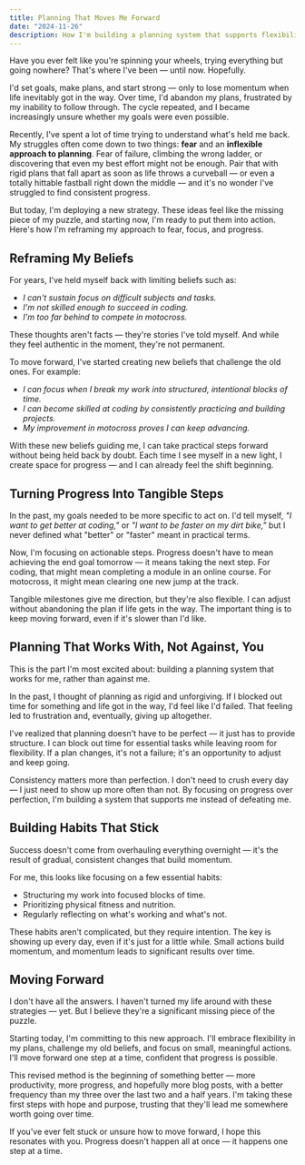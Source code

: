 ```yaml
---
title: Planning That Moves Me Forward
date: "2024-11-26"
description: How I'm building a planning system that supports flexibility and progress, rather than perfection.
---
```


Have you ever felt like you're spinning your wheels, trying everything but going nowhere? That's where I've been — until now. Hopefully.

I'd set goals, make plans, and start strong — only to lose momentum when life inevitably got in the way. Over time, I'd abandon my plans, frustrated by my inability to follow through. The cycle repeated, and I became increasingly unsure whether my goals were even possible.

Recently, I've spent a lot of time trying to understand what's held me back. My struggles often come down to two things: **fear** and an **inflexible approach to planning**. Fear of failure, climbing the wrong ladder, or discovering that even my best effort might not be enough. Pair that with rigid plans that fall apart as soon as life throws a curveball — or even a totally hittable fastball right down the middle — and it's no wonder I've struggled to find consistent progress.

But today, I'm deploying a new strategy. These ideas feel like the missing piece of my puzzle, and starting now, I'm ready to put them into action. Here's how I'm reframing my approach to fear, focus, and progress.

## Reframing My Beliefs

For years, I've held myself back with limiting beliefs such as:

- _I can't sustain focus on difficult subjects and tasks._
- _I'm not skilled enough to succeed in coding._
- _I'm too far behind to compete in motocross._

These thoughts aren't facts — they're stories I've told myself. And while they feel authentic in the moment, they're not permanent.

To move forward, I've started creating new beliefs that challenge the old ones. For example:

- _I can focus when I break my work into structured, intentional blocks of time._
- _I can become skilled at coding by consistently practicing and building projects._
- _My improvement in motocross proves I can keep advancing._

With these new beliefs guiding me, I can take practical steps forward without being held back by doubt. Each time I see myself in a new light, I create space for progress — and I can already feel the shift beginning.

## Turning Progress Into Tangible Steps

In the past, my goals needed to be more specific to act on. I'd tell myself, _"I want to get better at coding,"_ or _"I want to be faster on my dirt bike,"_ but I never defined what "better" or "faster" meant in practical terms.

Now, I'm focusing on actionable steps. Progress doesn't have to mean achieving the end goal tomorrow — it means taking the next step. For coding, that might mean completing a module in an online course. For motocross, it might mean clearing one new jump at the track.

Tangible milestones give me direction, but they're also flexible. I can adjust without abandoning the plan if life gets in the way. The important thing is to keep moving forward, even if it's slower than I'd like.

## Planning That Works With, Not Against, You

This is the part I'm most excited about: building a planning system that works for me, rather than against me.

In the past, I thought of planning as rigid and unforgiving. If I blocked out time for something and life got in the way, I'd feel like I'd failed. That feeling led to frustration and, eventually, giving up altogether.

I've realized that planning doesn't have to be perfect — it just has to provide structure. I can block out time for essential tasks while leaving room for flexibility. If a plan changes, it's not a failure; it's an opportunity to adjust and keep going.

Consistency matters more than perfection. I don't need to crush every day — I just need to show up more often than not. By focusing on progress over perfection, I'm building a system that supports me instead of defeating me.

## Building Habits That Stick

Success doesn't come from overhauling everything overnight — it's the result of gradual, consistent changes that build momentum.

For me, this looks like focusing on a few essential habits:

- Structuring my work into focused blocks of time.
- Prioritizing physical fitness and nutrition.
- Regularly reflecting on what's working and what's not.

These habits aren't complicated, but they require intention. The key is showing up every day, even if it's just for a little while. Small actions build momentum, and momentum leads to significant results over time.

## Moving Forward

I don't have all the answers. I haven't turned my life around with these strategies — yet. But I believe they're a significant missing piece of the puzzle.

Starting today, I'm committing to this new approach. I'll embrace flexibility in my plans, challenge my old beliefs, and focus on small, meaningful actions. I'll move forward one step at a time, confident that progress is possible.

This revised method is the beginning of something better — more productivity, more progress, and hopefully more blog posts, with a better frequency than my three over the last two and a half years. I'm taking these first steps with hope and purpose, trusting that they'll lead me somewhere worth going over time.

If you've ever felt stuck or unsure how to move forward, I hope this resonates with you. Progress doesn't happen all at once — it happens one step at a time.
